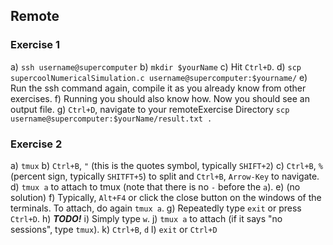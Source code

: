 ## Remote

### Exercise 1

a) `ssh username@supercomputer`
b) `mkdir $yourName`
c) Hit `Ctrl+D`.
d) `scp supercoolNumericalSimulation.c username@supercomputer:$yourname/`
e) Run the ssh command again, compile it as you already know from other exercises.
f) Running you should also know how. Now you should see an output file.
g) `Ctrl+D`, navigate to your remoteExercise Directory  `scp username@supercomputer:$yourName/result.txt .`

### Exercise 2

a) `tmux`
b) `Ctrl+B`, `"` (this is the quotes symbol, typically `SHIFT+2`)
c) `Ctrl+B`, `%` (percent sign, typically `SHITFT+5`) to split and `Ctrl+B`, `Arrow-Key` to navigate.
d) `tmux a` to attach to tmux (note that there is no `-` before the `a`).
e) (no solution)
f) Typically, `Alt+F4` or click the close button on the windows of the terminals. To attach, do again `tmux a`.
g) Repeatedly type `exit` or press `Ctrl+D`.
h) *__TODO!__*
i) Simply type `w`.
j) `tmux a` to attach (if it says "no sessions", type `tmux`).
k) `Ctrl+B`, `d`
l) `exit` or `Ctrl+D`
